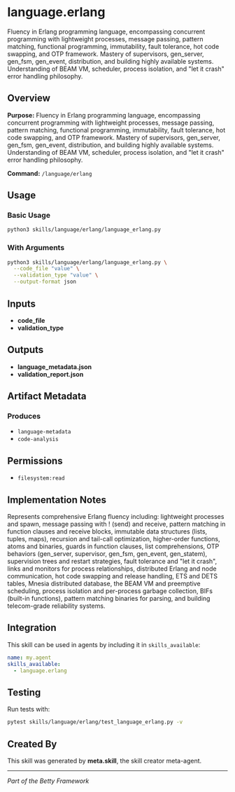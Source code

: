 # language.erlang

Fluency in Erlang programming language, encompassing concurrent programming with lightweight processes, message passing, pattern matching, functional programming, immutability, fault tolerance, hot code swapping, and OTP framework. Mastery of supervisors, gen_server, gen_fsm, gen_event, distribution, and building highly available systems. Understanding of BEAM VM, scheduler, process isolation, and "let it crash" error handling philosophy.

## Overview

**Purpose:** Fluency in Erlang programming language, encompassing concurrent programming with lightweight processes, message passing, pattern matching, functional programming, immutability, fault tolerance, hot code swapping, and OTP framework. Mastery of supervisors, gen_server, gen_fsm, gen_event, distribution, and building highly available systems. Understanding of BEAM VM, scheduler, process isolation, and "let it crash" error handling philosophy.

**Command:** `/language/erlang`

## Usage

### Basic Usage

```bash
python3 skills/language/erlang/language_erlang.py
```

### With Arguments

```bash
python3 skills/language/erlang/language_erlang.py \
  --code_file "value" \
  --validation_type "value" \
  --output-format json
```

## Inputs

- **code_file**
- **validation_type**

## Outputs

- **language_metadata.json**
- **validation_report.json**

## Artifact Metadata

### Produces

- `language-metadata`
- `code-analysis`

## Permissions

- `filesystem:read`

## Implementation Notes

Represents comprehensive Erlang fluency including: lightweight processes and spawn, message passing with ! (send) and receive, pattern matching in function clauses and receive blocks, immutable data structures (lists, tuples, maps), recursion and tail-call optimization, higher-order functions, atoms and binaries, guards in function clauses, list comprehensions, OTP behaviors (gen_server, supervisor, gen_fsm, gen_event, gen_statem), supervision trees and restart strategies, fault tolerance and "let it crash", links and monitors for process relationships, distributed Erlang and node communication, hot code swapping and release handling, ETS and DETS tables, Mnesia distributed database, the BEAM VM and preemptive scheduling, process isolation and per-process garbage collection, BIFs (built-in functions), pattern matching binaries for parsing, and building telecom-grade reliability systems.

## Integration

This skill can be used in agents by including it in `skills_available`:

```yaml
name: my.agent
skills_available:
  - language.erlang
```

## Testing

Run tests with:

```bash
pytest skills/language/erlang/test_language_erlang.py -v
```

## Created By

This skill was generated by **meta.skill**, the skill creator meta-agent.

---

*Part of the Betty Framework*

